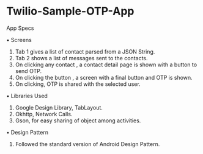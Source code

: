 # Twilio-Sample-OTP-App
App Specs

•	Screens

1.	Tab 1 gives a list of contact parsed from a JSON String.
2.	Tab 2 shows a list of messages sent to the contacts.
3.	On clicking any contact , a contact detail page is shown with a button to send OTP.
4.	On clicking the button , a screen with a final button and OTP is shown.
5.	On clicking, OTP is shared with the selected user.

•	Libraries Used

1.	Google Design Library, TabLayout.
2.	Okhttp, Network Calls.
3.	Gson, for easy sharing of object among activities.

•	Design Pattern

1.	Followed the standard version of Android Design Pattern.
